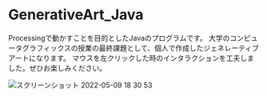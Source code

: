 # GenerativeArt_Java

Processingで動かすことを目的としたJavaのプログラムです。
大学のコンピュータグラフィックスの授業の最終課題として、個人で作成したジェネレーティブアートになります。
マウスを左クリックした時のインタラクションを工夫しました。ぜひお楽しみください。

![スクリーンショット 2022-05-09 18 30 53](https://user-images.githubusercontent.com/67375194/167382946-d9ae221b-7b1e-4ee1-b38d-ceb8e4ad2463.png)
